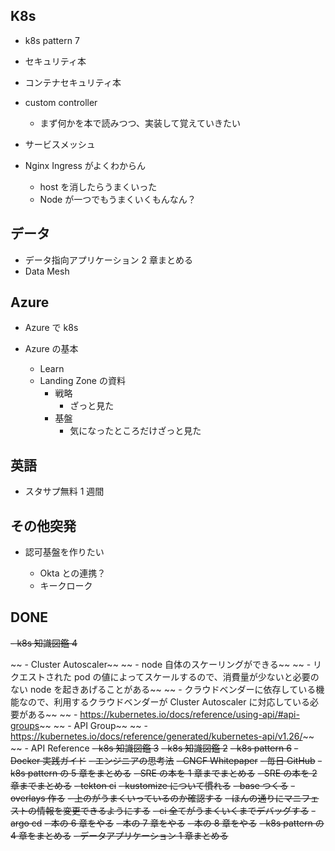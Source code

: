 ## K8s

- k8s pattern 7
- セキュリティ本
- コンテナセキュリティ本
- custom controller
  - まず何かを本で読みつつ、実装して覚えていきたい
- サービスメッシュ
- Nginx Ingress がよくわからん

  - host を消したらうまくいった
  - Node が一つでもうまくいくもんなん？

## データ

- データ指向アプリケーション 2 章まとめる
- Data Mesh

## Azure

- Azure で k8s
- Azure の基本

  - Learn
  - Landing Zone の資料
    - 戦略
      - ざっと見た
    - 基盤
      - 気になったところだけざっと見た

## 英語

- スタサプ無料 1 週間

## その他突発

- 認可基盤を作りたい

  - Okta との連携？
  - キークローク

## DONE

~~- k8s 知識図鑑 4~~

~~ - Cluster Autoscaler~~
~~ - node 自体のスケーリングができる~~
~~ - リクエストされた pod の値によってスケールするので、消費量が少ないと必要のない node を起きあげることがある~~
~~ - クラウドベンダーに依存している機能なので、利用するクラウドベンダーが Cluster Autoscaler に対応している必要がある~~
~~ - https://kubernetes.io/docs/reference/using-api/#api-groups~~
~~ - API Group~~
~~ - https://kubernetes.io/docs/reference/generated/kubernetes-api/v1.26/~~
~~ - API Reference
~~- k8s 知識図鑑 3~~
~~- k8s 知識図鑑 2~~
~~- k8s pattern 6~~
~~- Docker 実践ガイド~~
~~- エンジニアの思考法~~
~~- CNCF Whitepaper~~
~~- 毎日 GitHub~~
~~- k8s pattern の 5 章をまとめる~~
~~- SRE の本を 1 章までまとめる~~
~~- SRE の本を 2 章までまとめる~~
~~- tekton ci~~
~~- kustomize について慣れる~~
~~- base つくる~~
~~- overlays 作る~~
~~- 上のがうまくいっているのか確認する~~
~~- ほんの通りにマニフェストの情報を変更できるようにする~~
~~- ci 全てがうまくいくまでデバッグする~~
~~- argo cd~~
~~- 本の 6 章をやる~~
~~- 本の 7 章をやる~~
~~- 本の 8 章をやる~~
~~- k8s pattern の 4 章をまとめる~~
~~- データアプリケーション 1 章まとめる~~
